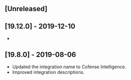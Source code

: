 ## [Unreleased]


## [19.12.0] - 2019-12-10
-

## [19.8.0] - 2019-08-06
- Updated the integration name to Cofense Intelligence.
- Improved integration descriptions.